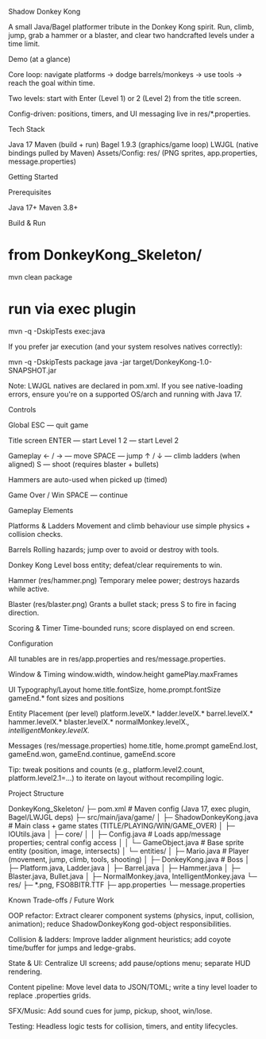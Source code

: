 Shadow Donkey Kong

A small Java/Bagel platformer tribute in the Donkey Kong spirit.
Run, climb, jump, grab a hammer or a blaster, and clear two handcrafted levels under a time limit.

Demo (at a glance)

Core loop: navigate platforms → dodge barrels/monkeys → use tools → reach the goal within time.

Two levels: start with Enter (Level 1) or 2 (Level 2) from the title screen.

Config-driven: positions, timers, and UI messaging live in res/*.properties.

Tech Stack

Java 17
Maven (build + run)
Bagel 1.9.3 (graphics/game loop)
LWJGL (native bindings pulled by Maven)
Assets/Config: res/ (PNG sprites, app.properties, message.properties)

Getting Started

Prerequisites

Java 17+
Maven 3.8+

Build & Run

# from DonkeyKong_Skeleton/
mvn clean package

# run via exec plugin
mvn -q -DskipTests exec:java

If you prefer jar execution (and your system resolves natives correctly):

mvn -q -DskipTests package
java -jar target/DonkeyKong-1.0-SNAPSHOT.jar

Note: LWJGL natives are declared in pom.xml. If you see native-loading errors, ensure you're on a supported OS/arch and running with Java 17.

Controls

Global
ESC — quit game

Title screen
ENTER — start Level 1
2 — start Level 2

Gameplay
← / → — move
SPACE — jump
↑ / ↓ — climb ladders (when aligned)
S — shoot (requires blaster + bullets)

Hammers are auto-used when picked up (timed)

Game Over / Win
SPACE — continue

Gameplay Elements

Platforms & Ladders
Movement and climb behaviour use simple physics + collision checks.

Barrels
Rolling hazards; jump over to avoid or destroy with tools.

Donkey Kong
Level boss entity; defeat/clear requirements to win.

Hammer (res/hammer.png)
Temporary melee power; destroys hazards while active.

Blaster (res/blaster.png)
Grants a bullet stack; press S to fire in facing direction.

Scoring & Timer
Time-bounded runs; score displayed on end screen.

Configuration

All tunables are in res/app.properties and res/message.properties.

Window & Timing
window.width, window.height
gamePlay.maxFrames

UI Typography/Layout
home.title.fontSize, home.prompt.fontSize
gameEnd.* font sizes and positions

Entity Placement (per level)
platform.levelX.*
ladder.levelX.*
barrel.levelX.*
hammer.levelX.*
blaster.levelX.*
normalMonkey.levelX.*, intelligentMonkey.levelX.*

Messages (res/message.properties)
home.title, home.prompt
gameEnd.lost, gameEnd.won, gameEnd.continue, gameEnd.score

Tip: tweak positions and counts (e.g., platform.level2.count, platform.level2.1=...) to iterate on layout without recompiling logic.

Project Structure

DonkeyKong_Skeleton/
├─ pom.xml                      # Maven config (Java 17, exec plugin, Bagel/LWJGL deps)
├─ src/main/java/game/
│  ├─ ShadowDonkeyKong.java     # Main class + game states (TITLE/PLAYING/WIN/GAME_OVER)
│  ├─ IOUtils.java
│  ├─ core/
│  │  ├─ Config.java            # Loads app/message properties; central config access
│  │  └─ GameObject.java        # Base sprite entity (position, image, intersects)
│  └─ entities/
│     ├─ Mario.java             # Player (movement, jump, climb, tools, shooting)
│     ├─ DonkeyKong.java        # Boss
│     ├─ Platform.java, Ladder.java
│     ├─ Barrel.java
│     ├─ Hammer.java
│     ├─ Blaster.java, Bullet.java
│     ├─ NormalMonkey.java, IntelligentMonkey.java
└─ res/
   ├─ *.png, FSO8BITR.TTF
   ├─ app.properties
   └─ message.properties

Known Trade-offs / Future Work

OOP refactor:
Extract clearer component systems (physics, input, collision, animation); reduce ShadowDonkeyKong god-object responsibilities.

Collision & ladders:
Improve ladder alignment heuristics; add coyote time/buffer for jumps and ledge-grabs.

State & UI:
Centralize UI screens; add pause/options menu; separate HUD rendering.

Content pipeline:
Move level data to JSON/TOML; write a tiny level loader to replace .properties grids.

SFX/Music:
Add sound cues for jump, pickup, shoot, win/lose.

Testing:
Headless logic tests for collision, timers, and entity lifecycles.